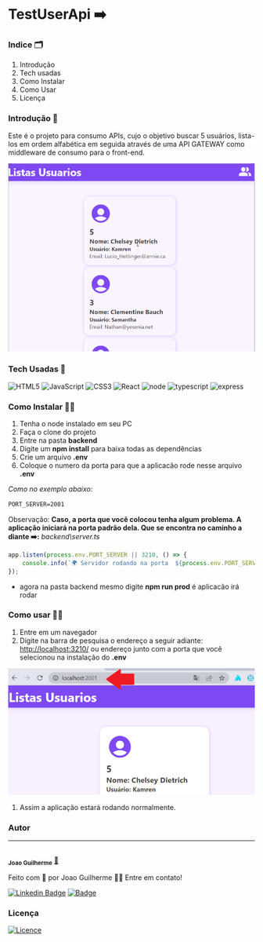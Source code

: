 # TestUserApi ➡️

### Indice 🗂️

1. Introdução
2. Tech usadas
3. Como Instalar
4. Como Usar
5. Licença

### Introdução 🚪

Este é o projeto para consumo APIs, cujo o objetivo buscar 5 usuários, lista-los em ordem alfabética em seguida através de uma API GATEWAY como middleware de consumo para o front-end.

![url.png](./assets/apres.gif)

### Tech Usadas 🦾



![HTML5](https://img.shields.io/badge/html5-%23E34F26.svg?style=for-the-badge&logo=html5&logoColor=white)
![JavaScript](https://img.shields.io/badge/javascript-%23323330.svg?style=for-the-badge&logo=javascript&logoColor=%23F7DF1E)
![CSS3](https://img.shields.io/badge/css3-%231572B6.svg?style=for-the-badge&logo=css3&logoColor=white)
![React](https://img.shields.io/badge/react-%2320232a.svg?style=for-the-badge&logo=react&logoColor=%2361DAFB)
![node](https://img.shields.io/badge/Node.js-43853D?style=for-the-badge&logo=node.js&logoColor=white)
![typescript](https://img.shields.io/badge/TypeScript-007ACC?style=for-the-badge&logo=typescript&logoColor=white)
![express](https://img.shields.io/badge/Express.js-404D59?style=for-the-badge)


### Como Instalar 🧑‍🔧

1. Tenha o node instalado em seu PC
2. Faça o clone do projeto
3. Entre na pasta **backend**
4. Digite um **npm install** para baixa todas as dependências
5. Crie um arquivo **.env**
6. Coloque o numero da porta para que a aplicacão rode nesse arquivo **.env**

*Como no exemplo abaixo:*

```markdown
PORT_SERVER=2001
```

Observação: **Caso, a porta que você colocou tenha algum problema. A aplicação iniciará na porta padrão dela. Que se encontra no caminho a diante ➡️:**  *backend\server.ts*

```jsx
app.listen(process.env.PORT_SERVER || 3210, () => {
    console.info(`🌍 Servidor rodando na porta  ${process.env.PORT_SERVER}`)
});
```

- agora na pasta backend mesmo digite **npm run prod** é aplicacão irá rodar

### Como usar 🙇‍♂️

1. Entre em um navegador
2. Digite na barra de pesquisa o endereço a seguir adiante: [http://localhost:3210/](http://localhost:3210/users/) ou endereço junto com a porta que você selecionou na instalação do **.env**

![url.png](./assets/url.png)

1. Assim a aplicação estará rodando normalmente.

### Autor
---
 <img style="border-radius: 50%;" src="https://avatars.githubusercontent.com/u/80895578?v=4" width="100px;" alt=""/>
 <br />
 <sub><b>Joao Guilherme</b></sub></a> <a href="https://github.com/JoaoG23/">🚀</a>


Feito com 🤭 por Joao Guilherme 👋🏽 Entre em contato!

[![Linkedin Badge](https://img.shields.io/badge/-Joao-blue?style=flat-square&logo=Linkedin&logoColor=white&link=https://www.linkedin.com/in/jaoo/)](https://www.linkedin.com/in/joaog123/) 
[![Badge](https://img.shields.io/badge/-joaoguilherme94@live.com-c80?style=flat-square&logo=Microsoft&logoColor=white&link=mailto:joaoguilherme94@live.com)](mailto:joaoguilherme94@live.com)

### **Licença**
[![Licence](https://img.shields.io/github/license/Ileriayo/markdown-badges?style=for-the-badge)](./LICENSE)
